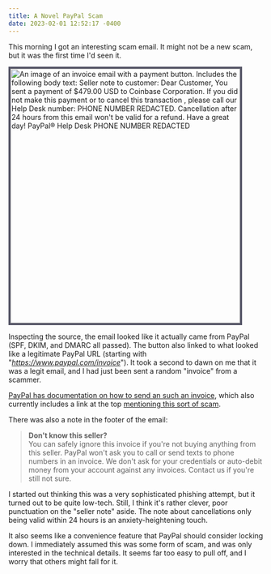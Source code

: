 ```yaml
---
title: A Novel PayPal Scam
date: 2023-02-01 12:52:17 -0400
---
```


This morning I got an interesting scam email. It might not be a new scam, but it was the first time I'd seen it.

<img src="https://anderegg.s3.amazonaws.com/paypal-scam.png" width="454" height="502" style="margin: auto; border: 4px solid #556;" alt="An image of an invoice email with a payment button. Includes the following body text: Seller note to customer: Dear Customer, You sent a payment of $479.00 USD to Coinbase Corporation. If you did not make this payment or to cancel this transaction , please call our Help Desk number: PHONE NUMBER REDACTED. Cancellation after 24 hours from this email won't be valid for a refund. Have a great day! PayPal® Help Desk PHONE NUMBER REDACTED">

Inspecting the source, the email looked like it actually came from PayPal (SPF, DKIM, and DMARC all passed). The button also linked to what looked like a legitimate PayPal URL (starting with "*https://www.paypal.com/invoice*"). It took a second to dawn on me that it was a legit email, and I had just been sent a random "invoice" from a scammer.

[PayPal has documentation on how to send an such an invoice](https://www.paypal.com/us/cshelp/article/how-do-i-create-and-send-an-invoice-help319), which also currently includes a link at the top [mentioning this sort of scam](https://www.paypal.com/us/cshelp/article/Help201#Invoice).

There was also a note in the footer of the email:

> **Don't know this seller?**<br>
> You can safely ignore this invoice if you're not buying anything from this seller. PayPal won't ask you to call or send texts to phone numbers in an invoice. We don't ask for your credentials or auto-debit money from your account against any invoices. Contact us if you're still not sure.

I started out thinking this was a very sophisticated phishing attempt, but it turned out to be quite low-tech. Still, I think it's rather clever, poor punctuation on the "seller note" aside. The note about cancellations only being valid within 24 hours is an anxiety-heightening touch.

It also seems like a convenience feature that PayPal should consider locking down. I immediately assumed this was some form of scam, and was only interested in the technical details. It seems far too easy to pull off, and I worry that others might fall for it.
